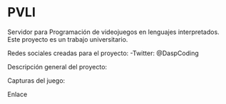 # PVLI
Servidor para Programación de videojuegos en lenguajes interpretados.
Este proyecto es un trabajo universitario.

Redes sociales creadas para el proyecto:
-Twitter: @DaspCoding 

Descripción general del proyecto:



Capturas del juego:



Enlace